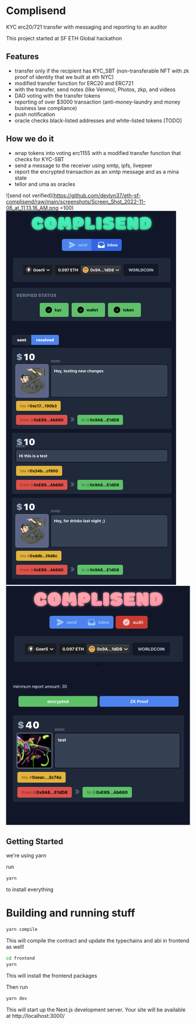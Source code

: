 # Complisend

KYC erc20/721 transfer with messaging and reporting to an auditor

This project started at SF ETH Global hackathon 

## Features

- transfer only if the recipient has KYC_SBT (non-transferable NFT with zk proof of identity that we built at eth NYC)
- modified transfer function for ERC20 and ERC721
- with the transfer, send notes (like Venmo), Photos, zkp, and videos
- DAO voting with the transfer tokens
- reporting of over $3000 transaction (anti-money-laundry and money business law compliance)
- push notification
- oracle checks black-listed addresses and white-listed tokens [TODO]

## How we do it

- wrap tokens into voting erc1155 with a modified transfer function that checks for KYC-SBT
- send a message to the receiver using xmtp, ipfs, livepeer
- report the encrypted transaction as an xmtp message and as a mina state
- tellor and uma as oracles


![send not verified](https://github.com/devlyn37/eth-sf-complisend/raw/main/screenshots/Screen_Shot_2022-11-06_at_11.13.16_AM.png =100)
![receive verified](https://github.com/devlyn37/eth-sf-complisend/raw/main/screenshots/Screen_Shot_2022-11-06_at_11.14.29_AM.png)
![auditor](https://github.com/devlyn37/eth-sf-complisend/raw/main/screenshots/Screen_Shot_2022-11-06_at_11.15.38_AM.png)

## Getting Started

we're using yarn

run

```bash
yarn
```

to install everything

# Building and running stuff

```bash
yarn compile
```

This will compile the contract and update the typechains and abi in frontend as well!

```bash
cd frontend
yarn
```

This will install the frontend packages

Then run 

```bash
yarn dev
```

This will start up the Next.js development server. Your site will be available at http://localhost:3000/
